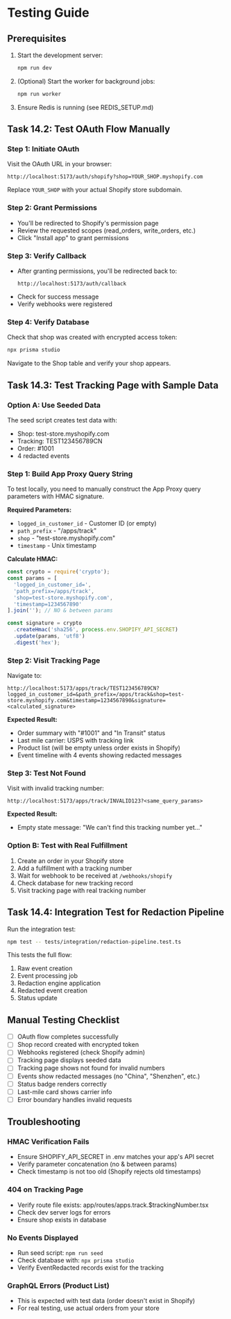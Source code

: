 # Testing Guide

## Prerequisites

1. Start the development server:
   ```bash
   npm run dev
   ```

2. (Optional) Start the worker for background jobs:
   ```bash
   npm run worker
   ```

3. Ensure Redis is running (see REDIS_SETUP.md)

## Task 14.2: Test OAuth Flow Manually

### Step 1: Initiate OAuth
Visit the OAuth URL in your browser:
```
http://localhost:5173/auth/shopify?shop=YOUR_SHOP.myshopify.com
```

Replace `YOUR_SHOP` with your actual Shopify store subdomain.

### Step 2: Grant Permissions
- You'll be redirected to Shopify's permission page
- Review the requested scopes (read_orders, write_orders, etc.)
- Click "Install app" to grant permissions

### Step 3: Verify Callback
- After granting permissions, you'll be redirected back to:
  ```
  http://localhost:5173/auth/callback
  ```
- Check for success message
- Verify webhooks were registered

### Step 4: Verify Database
Check that shop was created with encrypted access token:
```bash
npx prisma studio
```

Navigate to the Shop table and verify your shop appears.

## Task 14.3: Test Tracking Page with Sample Data

### Option A: Use Seeded Data

The seed script creates test data with:
- Shop: test-store.myshopify.com
- Tracking: TEST123456789CN
- Order: #1001
- 4 redacted events

### Step 1: Build App Proxy Query String

To test locally, you need to manually construct the App Proxy query parameters with HMAC signature.

**Required Parameters:**
- `logged_in_customer_id` - Customer ID (or empty)
- `path_prefix` - "/apps/track"
- `shop` - "test-store.myshopify.com"
- `timestamp` - Unix timestamp

**Calculate HMAC:**
```javascript
const crypto = require('crypto');
const params = [
  'logged_in_customer_id=',
  'path_prefix=/apps/track',
  'shop=test-store.myshopify.com',
  'timestamp=1234567890'
].join(''); // NO & between params

const signature = crypto
  .createHmac('sha256', process.env.SHOPIFY_API_SECRET)
  .update(params, 'utf8')
  .digest('hex');
```

### Step 2: Visit Tracking Page

Navigate to:
```
http://localhost:5173/apps/track/TEST123456789CN?logged_in_customer_id=&path_prefix=/apps/track&shop=test-store.myshopify.com&timestamp=1234567890&signature=<calculated_signature>
```

**Expected Result:**
- Order summary with "#1001" and "In Transit" status
- Last mile carrier: USPS with tracking link
- Product list (will be empty unless order exists in Shopify)
- Event timeline with 4 events showing redacted messages

### Step 3: Test Not Found

Visit with invalid tracking number:
```
http://localhost:5173/apps/track/INVALID123?<same_query_params>
```

**Expected Result:**
- Empty state message: "We can't find this tracking number yet..."

### Option B: Test with Real Fulfillment

1. Create an order in your Shopify store
2. Add a fulfillment with a tracking number
3. Wait for webhook to be received at `/webhooks/shopify`
4. Check database for new tracking record
5. Visit tracking page with real tracking number

## Task 14.4: Integration Test for Redaction Pipeline

Run the integration test:
```bash
npm test -- tests/integration/redaction-pipeline.test.ts
```

This tests the full flow:
1. Raw event creation
2. Event processing job
3. Redaction engine application
4. Redacted event creation
5. Status update

## Manual Testing Checklist

- [ ] OAuth flow completes successfully
- [ ] Shop record created with encrypted token
- [ ] Webhooks registered (check Shopify admin)
- [ ] Tracking page displays seeded data
- [ ] Tracking page shows not found for invalid numbers
- [ ] Events show redacted messages (no "China", "Shenzhen", etc.)
- [ ] Status badge renders correctly
- [ ] Last-mile card shows carrier info
- [ ] Error boundary handles invalid requests

## Troubleshooting

### HMAC Verification Fails
- Ensure SHOPIFY_API_SECRET in .env matches your app's API secret
- Verify parameter concatenation (no & between params)
- Check timestamp is not too old (Shopify rejects old timestamps)

### 404 on Tracking Page
- Verify route file exists: app/routes/apps.track.$trackingNumber.tsx
- Check dev server logs for errors
- Ensure shop exists in database

### No Events Displayed
- Run seed script: `npm run seed`
- Check database with: `npx prisma studio`
- Verify EventRedacted records exist for the tracking

### GraphQL Errors (Product List)
- This is expected with test data (order doesn't exist in Shopify)
- For real testing, use actual orders from your store
